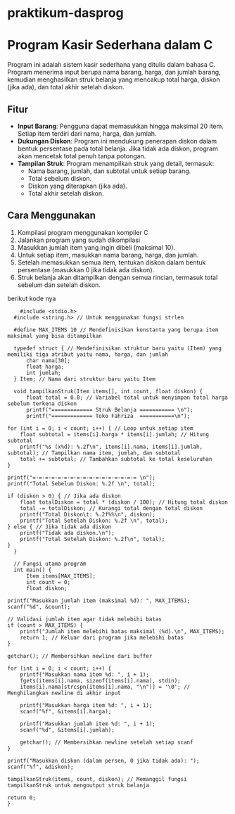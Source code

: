 # praktikum-dasprog
# Program Kasir Sederhana dalam C

Program ini adalah sistem kasir sederhana yang ditulis dalam bahasa C. Program menerima input berupa nama barang, harga, dan jumlah barang, kemudian menghasilkan struk belanja yang mencakup total harga, diskon (jika ada), dan total akhir setelah diskon.

## Fitur
- **Input Barang**: Pengguna dapat memasukkan hingga maksimal 20 item. Setiap item terdiri dari nama, harga, dan jumlah.
- **Dukungan Diskon**: Program ini mendukung penerapan diskon dalam bentuk persentase pada total belanja. Jika tidak ada diskon, program akan mencetak total penuh tanpa potongan.
- **Tampilan Struk**: Program menampilkan struk yang detail, termasuk:
  - Nama barang, jumlah, dan subtotal untuk setiap barang.
  - Total sebelum diskon.
  - Diskon yang diterapkan (jika ada).
  - Total akhir setelah diskon.

## Cara Menggunakan
1. Kompilasi program menggunakan kompiler C
2. Jalankan program yang sudah dikompilasi
3. Masukkan jumlah item yang ingin dibeli (maksimal 10).
4. Untuk setiap item, masukkan nama barang, harga, dan jumlah.
5. Setelah memasukkan semua item, tentukan diskon dalam bentuk persentase (masukkan 0 jika tidak ada diskon).
6. Struk belanja akan ditampilkan dengan semua rincian, termasuk total sebelum dan setelah diskon.


berikut kode nya


        #include <stdio.h>
      #include <string.h> // Untuk menggunakan fungsi strlen
      
      #define MAX_ITEMS 10 // Mendefinisikan konstanta yang berupa item maksimal yang bisa ditampilkan
      
      typedef struct { // Mendefinisikan struktur baru yaitu (Item) yang memiliki tiga atribut yaitu nama, harga, dan jumlah
          char nama[30];
          float harga;
          int jumlah;
      } Item; // Nama dari struktur baru yaitu Item
      
      void tampilkanStruk(Item items[], int count, float diskon) { 
          float total = 0.0; // Variabel total untuk menyimpan total harga sebelum terkena diskon
          printf("============= Struk Belanja =========== \n");
          printf("============= Toko Fahriza  ===========\n");
    
    for (int i = 0; i < count; i++) { // Loop untuk setiap item
        float subtotal = items[i].harga * items[i].jumlah; // Hitung subtotal
        printf("%s (x%d): %.2f\n", items[i].nama, items[i].jumlah, subtotal); // Tampilkan nama item, jumlah, dan subtotal
        total += subtotal; // Tambahkan subtotal ke total keseluruhan
    }
    
    printf("=-=-=-=-=-=-=-=-=-=-=-=-=-=-=-=-= \n");
    printf("Total Sebelum Diskon: %.2f \n", total);
    
    if (diskon > 0) { // Jika ada diskon
        float totalDiskon = total * (diskon / 100); // Hitung total diskon
        total -= totalDiskon; // Kurangi total dengan total diskon
        printf("Total Diskon\t: %.2f%%\n", diskon);
        printf("Total Setelah Diskon: %.2f \n", total);
    } else { // Jika tidak ada diskon
        printf("Tidak ada diskon.\n");
        printf("Total Setelah Diskon: %.2f\n", total);
    }
      }
      
      // Fungsi utama program
      int main() {
          Item items[MAX_ITEMS]; 
          int count = 0;
          float diskon;

    printf("Masukkan jumlah item (maksimal %d): ", MAX_ITEMS);
    scanf("%d", &count);

    // Validasi jumlah item agar tidak melebihi batas
    if (count > MAX_ITEMS) {
        printf("Jumlah item melebihi batas maksimal (%d).\n", MAX_ITEMS);
        return 1; // Keluar dari program jika melebihi batas
    }

    getchar(); // Membersihkan newline dari buffer

    for (int i = 0; i < count; i++) {
        printf("Masukkan nama item %d: ", i + 1);
        fgets(items[i].nama, sizeof(items[i].nama), stdin);
        items[i].nama[strcspn(items[i].nama, "\n")] = '\0'; // Menghilangkan newline di akhir input
        
        printf("Masukkan harga item %d: ", i + 1);
        scanf("%f", &items[i].harga);
        
        printf("Masukkan jumlah item %d: ", i + 1);
        scanf("%d", &items[i].jumlah);

        getchar(); // Membersihkan newline setelah setiap scanf
    }

    printf("Masukkan diskon (dalam persen, 0 jika tidak ada): ");
    scanf("%f", &diskon);

    tampilkanStruk(items, count, diskon); // Memanggil fungsi tampilkanStruk untuk mengoutput struk belanja

    return 0;
    }
